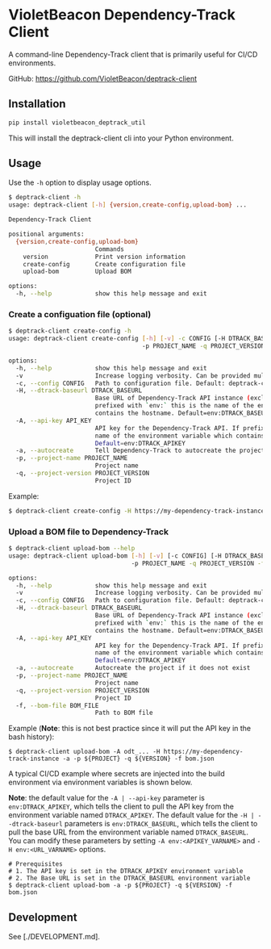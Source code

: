 # VioletBeacon Dependency-Track Client

A command-line Dependency-Track client that is primarily useful for CI/CD environments.

GitHub: https://github.com/VioletBeacon/deptrack-client

## Installation

```bash
pip install violetbeacon_deptrack_util
```

This will install the deptrack-client cli into your Python environment.

## Usage

Use the `-h` option to display usage options.

```bash
$ deptrack-client -h
usage: deptrack-client [-h] {version,create-config,upload-bom} ...

Dependency-Track Client

positional arguments:
  {version,create-config,upload-bom}
                        Commands
    version             Print version information
    create-config       Create configuration file
    upload-bom          Upload BOM

options:
  -h, --help            show this help message and exit
```

### Create a configuation file (optional)

```bash
$ deptrack-client create-config -h
usage: deptrack-client create-config [-h] [-v] -c CONFIG [-H DTRACK_BASEURL] [-A API_KEY] [-a]
                                     -p PROJECT_NAME -q PROJECT_VERSION

options:
  -h, --help            show this help message and exit
  -v                    Increase logging verbosity. Can be provided multiple times.
  -c, --config CONFIG   Path to configuration file. Default: deptrack-client.yaml
  -H, --dtrack-baseurl DTRACK_BASEURL
                        Base URL of Dependency-Track API instance (excluding /api/v1/...). If
                        prefixed with `env:` this is the name of the environment variable which
                        contains the hostname. Default=env:DTRACK_BASEURL
  -A, --api-key API_KEY
                        API key for the Dependency-Track API. If prefixed with `env:` this is the
                        name of the environment variable which contains the API key.
                        Default=env:DTRACK_APIKEY
  -a, --autocreate      Tell Dependency-Track to autocreate the project if it does not exist
  -p, --project-name PROJECT_NAME
                        Project name
  -q, --project-version PROJECT_VERSION
                        Project ID
```

Example:

```bash
$ deptrack-client create-config -H https://my-dependency-track-instance 
```


### Upload a BOM file to Dependency-Track

```bash
$ deptrack-client upload-bom --help
usage: deptrack-client upload-bom [-h] [-v] [-c CONFIG] [-H DTRACK_BASEURL] [-A API_KEY] [-a]
                                  -p PROJECT_NAME -q PROJECT_VERSION -f BOM_FILE

options:
  -h, --help            show this help message and exit
  -v                    Increase logging verbosity. Can be provided multiple times.
  -c, --config CONFIG   Path to configuration file. Default: deptrack-client.yaml
  -H, --dtrack-baseurl DTRACK_BASEURL
                        Base URL of Dependency-Track API instance (excluding /api/v1/...). If
                        prefixed with `env:` this is the name of the environment variable which
                        contains the hostname. Default=env:DTRACK_BASEURL
  -A, --api-key API_KEY
                        API key for the Dependency-Track API. If prefixed with `env:` this is the
                        name of the environment variable which contains the API key.
                        Default=env:DTRACK_APIKEY
  -a, --autocreate      Autocreate the project if it does not exist
  -p, --project-name PROJECT_NAME
                        Project name
  -q, --project-version PROJECT_VERSION
                        Project ID
  -f, --bom-file BOM_FILE
                        Path to BOM file
```

Example (**Note**: this is not best practice since it will put the API key in the bash history):

```bash:
$ deptrack-client upload-bom -A odt_... -H https://my-dependency-track-instance -a -p ${PROJECT} -q ${VERSION} -f bom.json
```

A typical CI/CD example where secrets are injected into the build environment via environment variables is shown below.

**Note**: the default value for the `-A | --api-key` parameter is `env:DTRACK_APIKEY`, which tells the client to pull the API key from the environment variable named `DTRACK_APIKEY`. The default value for the `-H | --dtrack-baseurl` parameters is `env:DTRACK_BASEURL`, which tells the client to pull the base URL from the environment variable named `DTRACK_BASEURL`. You can modify these parameters by setting `-A env:<APIKEY_VARNAME>` and `-H env:<URL_VARNAME>` options.

```bash:
# Prerequisites
# 1. The API key is set in the DTRACK_APIKEY environment variable
# 2. The Base URL is set in the DTRACK_BASEURL environment variable
$ deptrack-client upload-bom -a -p ${PROJECT} -q ${VERSION} -f bom.json
```

## Development

See [./DEVELOPMENT.md].
